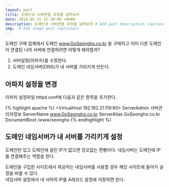 ```yaml
---
layout: post
title: 도메인과 서버연결 과정을 살펴보자
date: 2018-05-15 15:30:00 +0900
description: 도메인과 서버연결 과정을 살펴보자 # Add post description (optional)
img:  # Add image post (optional)
---
```


도메인 구매 업체에서 도메인 www.GoSeongho.co.kr 을 구매하고 이미 다른 도메인이 연결된 나의 서버에 연결하려면 어떻게 해야할까?

1. 서버설정(아파치)를 수정한다.
2. 도메인 네임서버(DNS)가 내 서버를 가리키게 만든다.


## 아파치 설정을 변경
아파치 설정파일 httpd.conf에 다음과 같은 항목을 추가한다.

{% highlight apache %}
<VirtualHost 182.162.21.119:80>
        ServerAdmin 서버관리자정보
        ServerName www.GoSeongho.co.kr
        ServerAlias GoSeongho.co.kr
        DocumentRoot /www/seongho
</VirtualHost>
{% endhighlight %}

## 도메인 네임서버가 내 서버를 가리키게 설정
도메인만 있고 도메인에 걸린 IP가 없으면 앙꼬없는 찐빵이다. 네임서버는 도메인에 IP를 연결해주는 역할을 한다.<br />

도메인을 구입한 사이트에서 제공하는 네임서버를 사용할 경우 해당 사이트에 들어가 설정을 바꿀 수 있다.<br />
네임서버 설정에서 내 서버의 IP를 A레코드 설정에 저장하면 된다.
